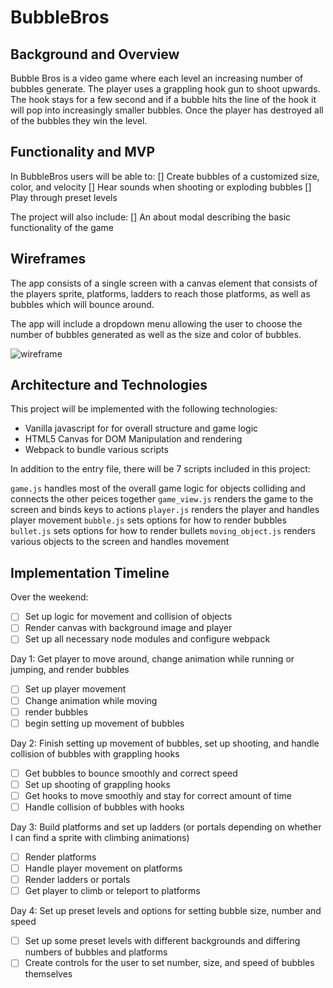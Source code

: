 # BubbleBros

## Background and Overview
Bubble Bros is a video game where each level an increasing number of bubbles generate. The player uses a grappling hook gun
to shoot upwards. The hook stays for a few second and if a bubble hits the line of the hook it will pop into increasingly smaller
bubbles. Once the player has destroyed all of the bubbles they win the level.

## Functionality and MVP
In BubbleBros users will be able to:
[] Create bubbles of a customized size, color, and velocity
[] Hear sounds when shooting or exploding bubbles
[] Play through preset levels

The project will also include: 
[] An about modal describing the basic functionality of the game

## Wireframes
The app consists of a single screen with a canvas element that consists of the players sprite, platforms, ladders to reach those
platforms, as well as bubbles which will bounce around.

The app will include a dropdown menu allowing the user to choose the number of bubbles generated as well as the size and color of bubbles.

![wireframe](/Users/whitman/Desktop/BubbleBros/lib/images/wireframe.png)

## Architecture and Technologies
This project will be implemented with the following technologies:

* Vanilla javascript for for overall structure and game logic
* HTML5 Canvas for DOM Manipulation and rendering
* Webpack to bundle various scripts

In addition to the entry file, there will be 7 scripts included in this project:

``` game.js ``` handles most of the overall game logic for objects colliding and connects the other peices together
``` game_view.js ``` renders the game to the screen and binds keys to actions
``` player.js ``` renders the player and handles player movement
``` bubble.js ``` sets options for how to render bubbles
``` bullet.js ``` sets options for how to render bullets
``` moving_object.js ``` renders various objects to the screen and handles movement

## Implementation Timeline

Over the weekend:

- [ ] Set up logic for movement and collision of objects
- [ ] Render canvas with background image and player
- [ ] Set up all necessary node modules and configure webpack

Day 1: Get player to move around, change animation while running or jumping, and render bubbles

- [ ] Set up player movement
- [ ] Change animation while moving
- [ ] render bubbles
- [ ] begin setting up movement of bubbles

Day 2: Finish setting up movement of bubbles, set up shooting, and handle collision of bubbles with grappling hooks

- [ ] Get bubbles to bounce smoothly and correct speed
- [ ] Set up shooting of grappling hooks 
- [ ] Get hooks to move smoothly and stay for correct amount of time
- [ ] Handle collision of bubbles with hooks

Day 3: Build platforms and set up ladders (or portals depending on whether I can find a sprite with climbing animations)
- [ ] Render platforms
- [ ] Handle player movement on platforms
- [ ] Render ladders or portals
- [ ] Get player to climb or teleport to platforms

Day 4: Set up preset levels and options for setting bubble size, number and speed
- [ ] Set up some preset levels with different backgrounds and differing numbers of bubbles and platforms
- [ ] Create controls for the user to set number, size, and speed of bubbles themselves
